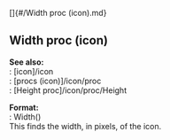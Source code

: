 []{#/Width proc (icon).md}    
## Width proc (icon)    
**See also:**    
:   [icon]/icon    
:   [procs (icon)]/icon/proc    
:   [Height proc]/icon/proc/Height    
<!-- -->    
**Format:**    
:   Width()    
This finds the width, in pixels, of the icon.  
